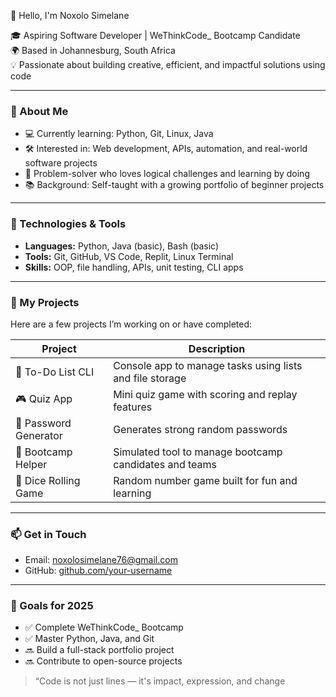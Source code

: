  👋 Hello, I'm Noxolo Simelane

🎓 Aspiring Software Developer | WeThinkCode_ Bootcamp Candidate  
🌍 Based in Johannesburg, South Africa  
💡 Passionate about building creative, efficient, and impactful solutions using code  

---

### 🚀 About Me
- 💻 Currently learning: Python, Git, Linux, Java
- 🛠️ Interested in: Web development, APIs, automation, and real-world software projects
- 🧠 Problem-solver who loves logical challenges and learning by doing
- 📚 Background: Self-taught with a growing portfolio of beginner projects

---

### 🔧 Technologies & Tools
- **Languages:** Python, Java (basic), Bash (basic)
- **Tools:** Git, GitHub, VS Code, Replit, Linux Terminal
- **Skills:** OOP, file handling, APIs, unit testing, CLI apps

---

### 📁 My Projects
Here are a few projects I’m working on or have completed:

| Project | Description |
|--------|-------------|
| 📝 To-Do List CLI | Console app to manage tasks using lists and file storage |
| 🎮 Quiz App | Mini quiz game with scoring and replay features |
| 🔐 Password Generator | Generates strong random passwords |
| 🤖 Bootcamp Helper | Simulated tool to manage bootcamp candidates and teams |
| 🎲 Dice Rolling Game | Random number game built for fun and learning |

---

### 📫 Get in Touch
- Email: noxolosimelane76@gmail.com  
- GitHub: [github.com/your-username](https://github.com/noxolo04)  
  

---

### 🌟 Goals for 2025
- ✅ Complete WeThinkCode_ Bootcamp
- ✅ Master Python, Java, and Git
- 🔜 Build a full-stack portfolio project
- 🔜 Contribute to open-source projects

> “Code is not just lines — it's impact, expression, and change

